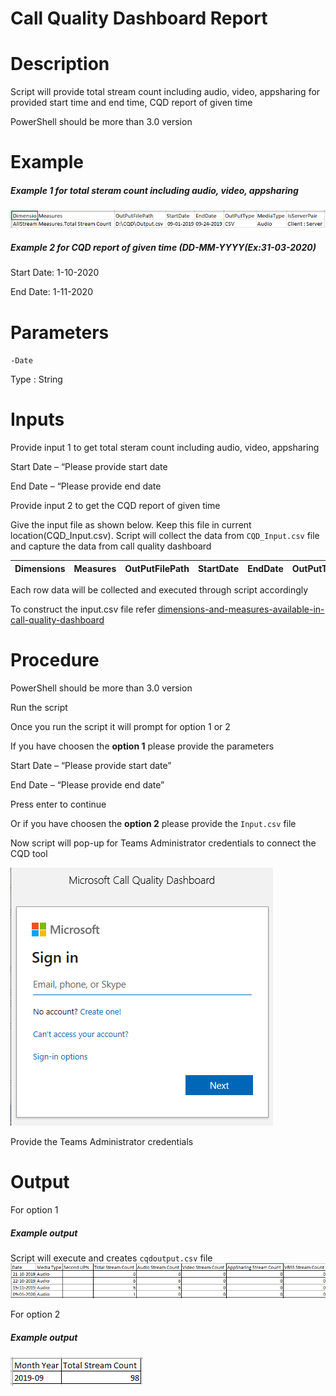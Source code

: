 # Call Quality Dashboard Report

# Description

Script will provide total stream count including audio, video, appsharing for provided start time and end time, CQD report of given time

PowerShell should be more than 3.0 version

# Example

##### Example 1 for total steram count including audio, video, appsharing

![Example](https://github.com/Geetha63/MS-Teams-Scripts/blob/master/Images/CQD-Example.png)

##### Example 2 for CQD report of given time (DD-MM-YYYY(Ex:31-03-2020)

Start Date: 1-10-2020

End Date: 1-11-2020

 # Parameters
 
 `-Date`
 
 Type : String 
 
 # Inputs
 
  Provide input 1 to get total steram count including audio, video, appsharing
  
   Start Date – “Please provide start date
   
   End Date – “Please provide end date
  
  Provide input 2 to get the CQD report of given time
  
  Give the input file as shown below. Keep this file in current location(CQD_Input.csv). Script will collect the data from `CQD_Input.csv` file and capture the data from call     quality dashboard

 |Dimensions  |	Measures| OutPutFilePath |	StartDate| EndDate | OutPutType	| MediaType	| IsServerPair |
 |------------|---------|----------------|-----------|---------|------------|-----------|--------------|

 Each row data will be collected and executed through script accordingly
  
 To construct the input.csv file refer [dimensions-and-measures-available-in-call-quality-dashboard](https://docs.microsoft.com/en-us/microsoftteams/dimensions-and-measures-available-in-call-quality-dashboard)
 
 # Procedure
 
PowerShell should be more than 3.0 version

Run the script

Once you run the script it will prompt for option 1 or 2

If you have choosen the **option 1** please provide the parameters 

Start Date – “Please provide start date” 

End Date – “Please provide end date” 

Press enter to continue 

Or if you have choosen the **option 2** please provide the `Input.csv` file 

Now script will pop-up for Teams Administrator credentials to connect the CQD tool

![Signin](https://github.com/Geetha63/MS-Teams-Scripts/blob/master/Images/CQD-Signin.png)

Provide the Teams Administrator credentials

# Output

For option 1 

##### Example output

Script will execute and creates `cqdoutput.csv` file
![SampleOutput](https://github.com/Geetha63/MS-Teams-Scripts/blob/master/Images/CQD-SampleOutput.png)

For option 2

##### Example output

![Output](https://github.com/Geetha63/MS-Teams-Scripts/blob/master/Images/CQD-output.png)
